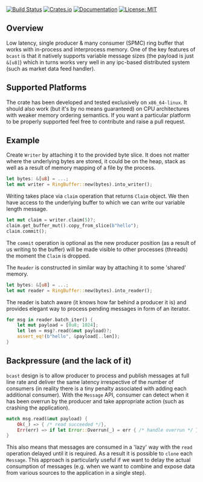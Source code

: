 [![Build Status](https://img.shields.io/endpoint.svg?url=https%3A%2F%2Factions-badge.atrox.dev%2Fhavefuntrading%2Fbcast%2Fbadge%3Fref%3Dmain&style=flat&label=build&logo=none)](https://actions-badge.atrox.dev/havefuntrading/bcast/goto?ref=main)
[![Crates.io](https://img.shields.io/crates/v/bcast.svg)](https://crates.io/crates/bcast)
[![Documentation](https://docs.rs/bcast/badge.svg)](https://docs.rs/bcast/)
[![License: MIT](https://img.shields.io/badge/License-MIT-blue.svg)](LICENSE)

## Overview

Low latency, single producer & many consumer (SPMC) ring buffer that works with in-process 
and interprocess memory. One of the key features of `bcast` is that it natively supports variable message sizes
(the payload is just `&[u8]`) which in turns works very well in any ipc-based distributed system (such as market data
feed handler). 

## Supported Platforms
The crate has been developed and tested exclusively on `x86_64-linux`. It should also work (but it's by 
no means guaranteed) on CPU architectures with weaker memory ordering semantics. If you want a particular platform
to be properly supported feel free to contribute and raise a pull request.

## Example

Create `Writer` by attaching it to the provided byte slice. It does not matter where the underlying bytes are stored, it
could be on the heap, stack as well as a result of memory mapping of a file by the process.

```rust
let bytes: &[u8] = ...;
let mut writer = RingBuffer::new(bytes).into_writer();
```

Writing takes place via `claim` operation that returns `Claim` object. We then have access to the underlying buffer to which
we can write our variable length message.

```rust
let mut claim = writer.claim(5)?;
claim.get_buffer_mut().copy_from_slice(b"hello");
claim.commit();
```

The `commit` operation is optional as the new producer position (as a result of us writing to the buffer) will be made
visible to other processes (threads) the moment the `Claim` is dropped.

The `Reader` is constructed in similar way by attaching it to some 'shared' memory.

```rust
let bytes: &[u8] = ...;
let mut reader = RingBuffer::new(bytes).into_reader();
```

The reader is batch aware (it knows how far behind a producer it is) and provides elegant way to process pending
messages in form of an iterator.

```rust
for msg in reader.batch_iter() {
    let mut payload = [0u8; 1024];
    let len = msg?.read(&mut payload)?;
    assert_eq!(b"hello", &payload[..len]);
}
```

## Backpressure (and the lack of it)
`bcast` design is to allow producer to process and publish messages at full line rate and deliver the same latency irrespective
of the number of consumers (in reality there is a tiny penalty associated with adding each additional consumer). With the `Message`
API, consumer can detect when it has been overrun by the producer and take appropriate action (such as crashing
the application).

```rust
match msg.read(&mut payload) {
    Ok(_) => { /* read succeeded */},
    Err(err) => if let Error::Overrun(_) = err { /* handle overrun */ },
}
```

This also means that messages are consumed in a 'lazy' way with the `read` operation delayed until it is required. As a
result it is possible to `clone` each `Message`. This approach is particularly useful if we want to delay the
actual consumption of messages (e.g. when we want to combine and expose data from various sources to the application in
a single step).
